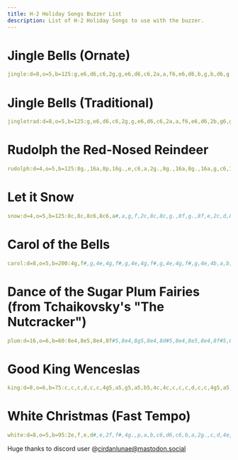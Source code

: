 ```yaml
---
title: H-2 Holiday Songs Buzzer List
description: List of H-2 Holiday Songs to use with the buzzer.
---
```

# Jingle Bells (Ornate)

```yaml
jingle:d=8,o=5,b=125:g,e6,d6,c6,2g,g,e6,d6,c6,2a,a,f6,e6,d6,b,g,b,d6,g.6,16g6,f6,d6,2e6,g,e6,d6,c6,4g.,8f#6,g6,e6,d6,c6,2a,a,f6,e6,d6,g6,16g6,16f6,16g6,16f6,16g6,16g#6,a.6,16g6,e6,d6,c6
```

# Jingle Bells (Traditional)

```yaml
jingletrad:d=8,o=5,b=125:g,e6,d6,c6,2g,g,e6,d6,c6,2a,a,f6,e6,d6,2b,g6,g6,f6,d6,2e6,g,e6,d6,c6,2g,g,e6,d6,c6,4a.,a,a,f6,e6,d6,g6,g6,g6,g6,a6,g6,e6,d6,2c6
```

# Rudolph the Red-Nosed Reindeer

```yaml
rudolph:d=4,o=5,b=125:8g.,16a,8p,16g.,e,c6,a,2g.,8g.,16a,8g.,16a,g,c6,1b,8f.,16g,8p,16f.,d,b,a,2g.,8g.,16a,8g.,16a,g,a,1e,8g.,16a,8p,16g.,e,c6,a,1g,8g.,16a,8g.,16a,g,c6,1b,8f.,16g,8p,16f.,d,b,a,1g,8g.,16a,8g.,16a,g,d6,1c6;
```

# Let it Snow

```yaml
snow:d=4,o=5,b=125:8c,8c,8c6,8c6,a#,a,g,f,2c,8c,8c,g.,8f,g.,8f,e,2c,d,8d6,8d6,c6,a#,a,2g.,8e.6,16d6,c6,8c.6,16a#,a,8a.,16g,2f.,c,8c6,8c6,a#,a,g,f,2c,8c.,16c,g.,8f,g.,8f,e,2c,d,8d6,8d6,c6,a#,a,2g.,8e.6,16d6,c6,8c.6,16a#,a,8a.,16g,2f.;
```

# Carol of the Bells

```yaml
carol:d=8,o=5,b=200:4g,f#,g,4e,4g,f#,g,4e,4g,f#,g,4e,4g,f#,g,4e,4b,a,b,4g,4b,a,b,4g,4b,a,b,4g,4b,a,b,4g,4e6,e6,e6,d6,c6,4b,b,b,a,g,4a,a,a,b,a,4e,e,e,4e,b4,c#,d#,e,f#,g,a,b,4a,4g,b4,c#,d#,e,f#,g,a,b,4a,4g,4g,f#,g,4e,4g,f#,g,4e,4g,f#,g,4e,4g,f#,g,4e,1e;
```

# Dance of the Sugar Plum Fairies (from Tchaikovsky's "The Nutcracker")

```yaml
plum:d=16,o=6,b=60:8e4,8e5,8e4,8f#5,8e4,8g5,8e4,8d#5,8e4,8e5,8e4,8f#5,8e4,8g5,8e4,8d#5,8p,g,e,8g,8f#,8d#,8e,d,d,8d,c#,c#,8c#,c,c,8c,b5,e,c,e,8b5,32e5,32d5,32c5,32b4,8a#4,g5,e5,8g5,8f#5,8c,8b5,g,g,8g,f#,f#,8f#,e,e,8e,d#,f#,e,f#,8d#,32b5,32a5,32g5,32f#5,8e5
```

# Good King Wenceslas

```yaml
king:d=8,o=6,b=75:c,c,c,d,c,c,4g5,a5,g5,a5,b5,4c,4c,c,c,c,d,c,c,4g5,a5,g5,a5,b5,4c,4c,g,f,e,d,e,d,4c,a5,g5,a5,b5,4c,4c,g5,g5,a5,b5,c,c,4d,g,f,e,d,4c,4f,4c
```

# White Christmas (Fast Tempo)

```yaml
white:d=8,o=5,b=95:2e,f,e,d#,e,2f,f#,4g.,p,a,b,c6,d6,c6,b,a,2g.,c,d,4e,4e,e,4a,g,4c,4c,c,4g,f,2e,f,e,d,c,1d,2e,f,e,d#,e,2f,f#,4g.,p,a,b,c6,d6,c6,b,a,2g.,c,d,4e,4e,e,4a,g,2c6.,c,d,4e,4e,8a.,16b4,b4,b4,1c
```

Huge thanks to discord user @cirdanlunae@mastodon.social